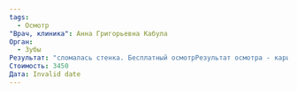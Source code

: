 ```yaml
---
tags:
  - Осмотр
"Врач, клиника": Анна Григорьевна Кабула
Орган:
  - Зубы
Результат: "сломалась стенка. Бесплатный осмотрРезультат осмотра - кариес под пломбой, один канал непломбирован, второй пломбирован плохо. В зубе стоит штифт. Назначена чистка каналов, перепломбировкаКТ: https://disk.yandex.ru/d/4F-cSbPahOMddg"
Стоимость: 3450
Дата: Invalid date
---
```

